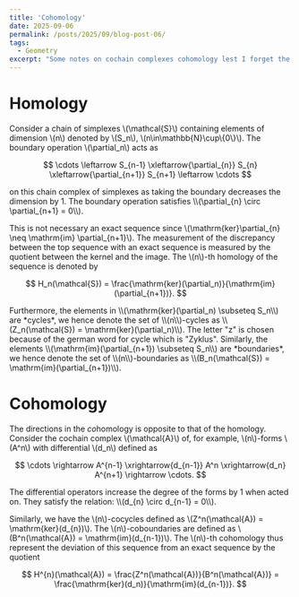 ```yaml
---
title: 'Cohomology'
date: 2025-09-06
permalink: /posts/2025/09/blog-post-06/
tags:
  - Geometry
excerpt: "Some notes on cochain complexes cohomology lest I forget the details."
---
```


# Homology
Consider a chain of simplexes \\(\mathcal{S}\\) containing elements of dimension \\(n\\) denoted by \\(S_n\\), \\(n\in\mathbb{N}\cup\\\{0\\\}\\). The boundary operation \\(\partial_n\\) acts as
<p>

$$
\cdots \leftarrow S_{n-1} \xleftarrow{\partial_{n}} S_{n} \xleftarrow{\partial_{n+1}} S_{n+1} \leftarrow \cdots
$$
</p>
on this chain complex of simplexes as taking the boundary decreases the dimension by 1. The boundary operation satisfies \\(\partial_{n} \circ \partial_{n+1} = 0\\).

This is not necessary an exact sequence since \\(\mathrm{ker}\partial_{n} \neq \mathrm{im} \partial_{n+1}\\). The measurement of the discrepancy between the top sequence with an exact sequence is measured by the quotient between the kernel and the image. The \\(n\\)-th homology of the sequence is denoted by
<p>

$$
H_n(\mathcal{S}) = \frac{\mathrm{ker}(\partial_n)}{\mathrm{im}(\partial_{n+1})}.
$$
</p>
Furthermore, the elements in \\(\mathrm{ker}(\partial_n) \subseteq S_n\\) are *cycles*, we hence denote the set of \\(n\\)-cycles as \\(Z_n(\mathcal{S}) = \mathrm{ker}(\partial_n)\\). The letter "z" is chosen because of the german word for cycle which is "Zyklus". Similarly, the elements \\(\mathrm{im}(\partial_{n+1}) \subseteq S_n\\) are *boundaries*, we hence denote the set of \\(n\\)-boundaries as \\(B_n(\mathcal{S}) = \mathrm{im}(\partial_{n+1})\\).


# Cohomology
The directions in the *co*homology is opposite to that of the homology. Consider the cochain complex \\(\mathcal{A}\\) of, for example, \\(n\\)-forms \\(A^n\\) with differential \\(d_n\\) defined as
<p>

$$
\cdots \rightarrow A^{n-1} \xrightarrow{d_{n-1}} A^n \xrightarrow{d_n} A^{n+1} \rightarrow \cdots.
$$
</p>
The differential operators increase the degree of the forms by 1 when acted on. They satisfy the relation: \\(d_{n} \circ d_{n-1} = 0\\).

Similarly, we have the \\(n\\)-cocycles defined as \\(Z^n(\mathcal{A}) = \mathrm{ker}(d_{n})\\). The \\(n\\)-coboundaries are defined as \\(B^n(\mathcal{A}) = \mathrm{im}(d_{n-1})\\). The \\(n\\)-th cohomology thus represent the deviation of this sequence from an exact sequence by the quotient
<p>

$$
H^{n}(\mathcal{A}) = \frac{Z^n(\mathcal{A})}{B^n(\mathcal{A})} = \frac{\mathrm{ker}(d_n)}{\mathrm{im}(d_{n-1})}.
$$
</p>
